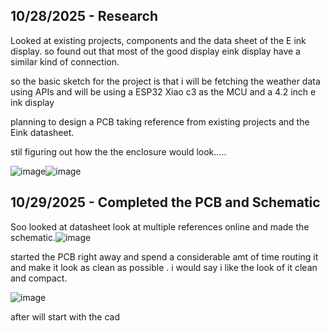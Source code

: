 <!--
  ===================    !!READ THIS NOTICE!!   ====================
  DO NOT edit this file manually. Your changes WILL BE OVERWRITTEN!
  This journal is auto generated and updated by Hack Club Blueprint.
  To edit this file, please edit your journal entries on Blueprint.
  ==================================================================
-->

## 10/28/2025 - Research  

Looked at existing projects, components and the data sheet of the E ink display.
so found out that most of the good display eink display have a similar kind of connection.

so the basic sketch for the project is that i will be fetching the weather data using APIs and will be using a ESP32 Xiao c3 as the MCU and a 4.2 inch e ink display 

planning to design a PCB taking reference from existing projects and the Eink datasheet.

stil figuring out how the the enclosure would look.....

![image](https://blueprint.hackclub.com/user-attachments/blobs/proxy/eyJfcmFpbHMiOnsiZGF0YSI6NjIxOSwicHVyIjoiYmxvYl9pZCJ9fQ==--3b085ab23d67c45a159d8560433dd462946f424a/image.png)![image](/user-attachments/blobs/proxy/eyJfcmFpbHMiOnsiZGF0YSI6NjIyMCwicHVyIjoiYmxvYl9pZCJ9fQ==--d2574dbbf02568604970ecf17ce8aa219fc691ee/image.png)

  

## 10/29/2025 - Completed the PCB and Schematic   

Soo looked at datasheet look at multiple references online and made the schematic.![image](https://blueprint.hackclub.com/user-attachments/blobs/proxy/eyJfcmFpbHMiOnsiZGF0YSI6NjUwMiwicHVyIjoiYmxvYl9pZCJ9fQ==--ffe2d3045c8a3b524028cff54aa75074f7827b74/image.png)

started the PCB right away and spend a considerable amt of time routing it and make it look as clean as possible . i would say i like the look of it clean and compact. 

![image](https://blueprint.hackclub.com/user-attachments/blobs/proxy/eyJfcmFpbHMiOnsiZGF0YSI6NjUwNiwicHVyIjoiYmxvYl9pZCJ9fQ==--723e992f087ce43b1f285b93b47ad11daf4693c5/image.png)

after will start with the cad
  

